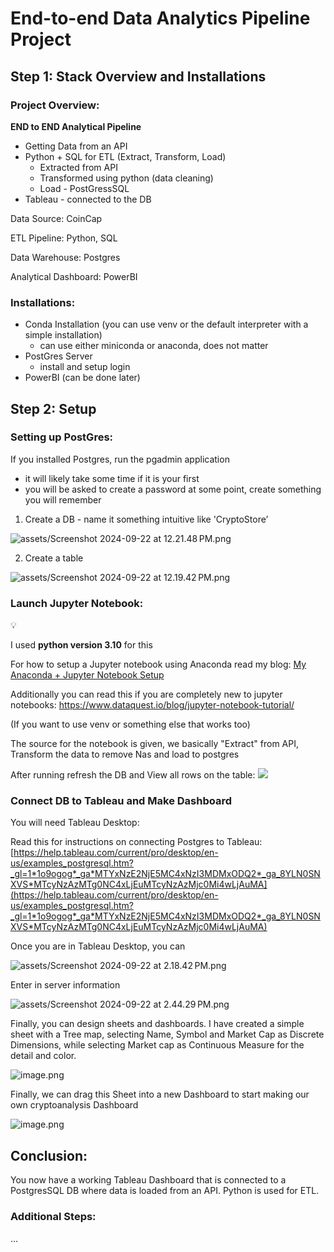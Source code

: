 # End-to-end Data Analytics Pipeline Project

## Step 1: Stack Overview and Installations

### Project Overview:

**END to END Analytical Pipeline**

- Getting Data from an API
- Python + SQL for ETL (Extract, Transform, Load)
    - Extracted from API
    - Transformed using python (data cleaning)
    - Load - PostGressSQL
- Tableau - connected to the DB

Data Source: CoinCap

ETL Pipeline: Python, SQL

Data Warehouse: Postgres

Analytical Dashboard: PowerBI

### Installations:

- Conda Installation (you can use venv or the default interpreter with a simple installation)
    - can use either miniconda or anaconda, does not matter
- PostGres Server
    - install and setup login
- PowerBI (can be done later)

## Step 2: Setup

### Setting up PostGres:

If you installed Postgres, run the pgadmin application

- it will likely take some time if it is your first
- you will be asked to create a password at some point, create something you will remember

1. Create a DB - name it something intuitive like 'CryptoStore’

![assets/Screenshot 2024-09-22 at 12.21.48 PM.png](https://github.com/B-a-1-a/CryptoDataAnalyticsPipeline/blob/main/assets/db1.png)

2. Create a table

![assets/Screenshot 2024-09-22 at 12.19.42 PM.png](https://github.com/B-a-1-a/CryptoDataAnalyticsPipeline/blob/main/assets/db2.png)

### Launch Jupyter Notebook:

<aside>
💡

I used **python version 3.10** for this

</aside>

For how to setup a Jupyter notebook using Anaconda read my blog: [My Anaconda + Jupyter Notebook Setup](https://www.notion.so/My-Anaconda-Jupyter-Notebook-Setup-1091e92f538e807ebe46e67414f223ae?pvs=21) 

Additionally you can read this if you are completely new to jupyter notebooks: https://www.dataquest.io/blog/jupyter-notebook-tutorial/

(If you want to use venv or something else that works too)

The source for the notebook is given, we basically "Extract" from API, Transform the data to remove Nas and load to postgres

After running refresh the DB and View all rows on the table:
![](https://github.com/B-a-1-a/CryptoDataAnalyticsPipeline/blob/main/assets/db3.png)

### Connect DB to Tableau and Make Dashboard

You will need Tableau Desktop:

Read this for instructions on connecting Postgres to Tableau: [https://help.tableau.com/current/pro/desktop/en-us/examples_postgresql.htm?_gl=1*1o9ogog*_ga*MTYxNzE2NjE5MC4xNzI3MDMxODQ2*_ga_8YLN0SNXVS*MTcyNzAzMTg0NC4xLjEuMTcyNzAzMjc0Mi4wLjAuMA](https://help.tableau.com/current/pro/desktop/en-us/examples_postgresql.htm?_gl=1*1o9ogog*_ga*MTYxNzE2NjE5MC4xNzI3MDMxODQ2*_ga_8YLN0SNXVS*MTcyNzAzMTg0NC4xLjEuMTcyNzAzMjc0Mi4wLjAuMA) 

Once you are in Tableau Desktop, you can 

![assets/Screenshot 2024-09-22 at 2.18.42 PM.png](https://github.com/B-a-1-a/CryptoDataAnalyticsPipeline/blob/main/assets/tab1.png)

Enter in server information

![assets/Screenshot 2024-09-22 at 2.44.29 PM.png](https://github.com/B-a-1-a/CryptoDataAnalyticsPipeline/blob/main/assets/tab2.png)

Finally, you can design sheets and dashboards. I have created a simple sheet with a Tree map, selecting Name, Symbol and Market Cap as Discrete Dimensions, while selecting Market cap as Continuous Measure for the detail and color.

![image.png](https://github.com/B-a-1-a/CryptoDataAnalyticsPipeline/blob/main/assets/tab3.png)

Finally, we can drag this Sheet into a new Dashboard to start making our own cryptoanalysis Dashboard

![image.png](https://github.com/B-a-1-a/CryptoDataAnalyticsPipeline/blob/main/assets/tab4.png)

## Conclusion:

You now have a working Tableau Dashboard that is connected to a PostgresSQL DB where data is loaded from an API. Python is used for ETL. 

### Additional Steps:

…
